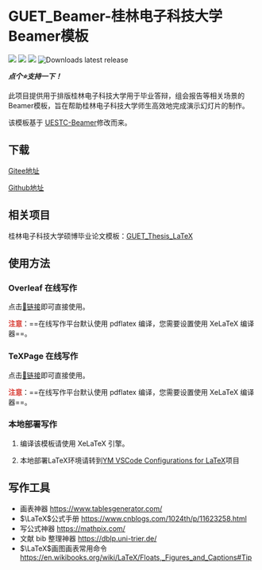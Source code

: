 <!--
 *  =======================================================================
 *  ····Y88b···d88P················888b·····d888·d8b·······················
 *  ·····Y88b·d88P·················8888b···d8888·Y8P·······················
 *  ······Y88o88P··················88888b·d88888···························
 *  ·······Y888P··8888b···88888b···888Y88888P888·888·88888b·····d88b·······
 *  ········888······"88b·888·"88b·888·Y888P·888·888·888·"88b·d88P"88b·····
 *  ········888···d888888·888··888·888··Y8P··888·888·888··888·888··888·····
 *  ········888··888··888·888··888·888···"···888·888·888··888·Y88b·888·····
 *  ········888··"Y888888·888··888·888·······888·888·888··888··"Y88888·····
 *  ·······························································888·····
 *  ··························································Y8b·d88P·····
 *  ···························································"Y88P"······
 *  =======================================================================
 * 
 *  -----------------------------------------------------------------------
 * Author       : 焱铭
 * Date         : 2023-07-19 13:15:30 +0800
 * LastEditTime : 2023-07-30 17:04:08 +0800
 * Github       : https://github.com/YanMing-lxb/
 * FilePath     : \GUET_Beamer\README.md
 * Description  : 
 *  -----------------------------------------------------------------------
 -->

# GUET_Beamer-桂林电子科技大学Beamer模板

[![](https://img.shields.io/badge/license-LPPL-blue)](https://www.latex-project.org/lppl/) [![](https://img.shields.io/github/last-commit/GUET-TeX-Users-Group/GUET_Beamer)](https://github.com/GUET-TeX-Users-Group/GUET_Beamer/zipball/master) [![](https://img.shields.io/github/issues/GUET-TeX-Users-Group/GUET_Beamer)](https://github.com/GUET-TeX-Users-Group/GUET_Beamer/issues) ![Downloads latest release](https://img.shields.io/github/downloads/GUET-TeX-Users-Group/GUET_Beamer/latest/total?color=blueviolet)

***点个⭐支持一下！***

此项目提供用于排版桂林电子科技大学用于毕业答辩，组会报告等相关场景的Beamer模板，旨在帮助桂林电子科技大学师生高效地完成演示幻灯片的制作。

该模板基于 [UESTC-Beamer](https://www.overleaf.com/latex/templates/uestc-beamer-theme/ybqzdsgvrfdq)修改而来。



## 下载
[Gitee地址](https://gitee.com/metaljack666/GUET_Beamer)

[Github地址](https://github.com/GUET-TeX-Users-Group/GUET_Beamer)

## 相关项目
桂林电子科技大学硕博毕业论文模板：[GUET_Thesis_LaTeX](https://github.com/GUET-TeX-Users-Group/GUET_Thesis_LaTeX)

## 使用方法

### Overleaf 在线写作

点击[🔗链接](https://www.overleaf.com/latex/templates/gui-lin-dian-zi-ke-ji-da-xue-beamermo-ban/rdmtqryfkhbv)即可直接使用。

**<font color="#d83931">注意</font>**：==在线写作平台默认使用 pdflatex 编译，您需要设置使用 XeLaTeX 编译器==。

### TeXPage 在线写作

点击[🔗链接](https://www.texpage.com/template/39405d4b-7a1c-4acd-9342-5a9c5939cd82)即可直接使用。

**<font color="#d83931">注意</font>**：==在线写作平台默认使用 pdflatex 编译，您需要设置使用 XeLaTeX 编译器==。

### 本地部署写作

1. 编译该模板请使用 XeLaTeX 引擎。

2. 本地部署LaTeX环境请转到[YM VSCode Configurations for LaTeX](https://github.com/YanMing-lxb/YM-VSCode-Configurations-for-LaTeX)项目

## 写作工具

- 画表神器 https://www.tablesgenerator.com/
- $\LaTeX$公式手册 https://www.cnblogs.com/1024th/p/11623258.html
- 写公式神器 https://mathpix.com/
- 文献 bib 整理神器 https://dblp.uni-trier.de/
- $\LaTeX$画图画表常用命令 https://en.wikibooks.org/wiki/LaTeX/Floats,_Figures_and_Captions#Tip

